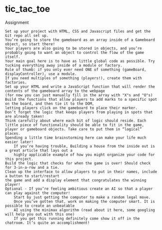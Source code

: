 # tic_tac_toe


Assignment

    Set up your project with HTML, CSS and Javascript files and get the Git repo all set up.
    You’re going to store the gameboard as an array inside of a Gameboard object, so start there! 
    Your players are also going to be stored in objects, and you’re probably going to want an object to control the flow of the game itself.
    Your main goal here is to have as little global code as possible. Try tucking everything away inside of a module or factory. 
    Rule of thumb: if you only ever need ONE of something (gameBoard, displayController), use a module. 
    If you need multiples of something (players!), create them with factories.
    Set up your HTML and write a JavaScript function that will render the contents of the gameboard array to the webpage 
    (for now you can just manually fill in the array with "X"s and "O"s)
    Build the functions that allow players to add marks to a specific spot on the board, and then tie it to the DOM, 
    letting players click on the gameboard to place their marker. 
    Don’t forget the logic that keeps players from playing in spots that are already taken!
    Think carefully about where each bit of logic should reside. Each little piece of functionality should be able to fit in the game, 
    player or gameboard objects. Take care to put them in “logical” places. 
    Spending a little time brainstorming here can make your life much easier later!
        If you’re having trouble, Building a house from the inside out is a great article that lays out a 
        highly applicable example of how you might organize your code for this project.
    Build the logic that checks for when the game is over! Should check for 3-in-a-row and a tie.
    Clean up the interface to allow players to put in their names, include a button to start/restart 
    the game and add a display element that congratulates the winning player!
    Optional - If you’re feeling ambitious create an AI so that a player can play against the computer!
        Start by just getting the computer to make a random legal move.
        Once you’ve gotten that, work on making the computer smart. It is possible to create an unbeatable 
        AI using the minimax algorithm (read about it here, some googling will help you out with this one)
        If you get this running definitely come show it off in the chatroom. It’s quite an accomplishment!

